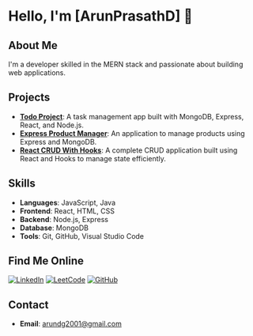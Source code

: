 # Hello, I'm [ArunPrasathD] 👋

## About Me
I'm a developer skilled in the MERN stack and passionate about building web applications.

## Projects
- **[Todo Project](https://github.com/arunprasathd005/mern-todo.git)**: A task management app built with MongoDB, Express, React, and Node.js.
- **[Express Product Manager](https://github.com/arunprasathd005/express-product-manager.git)**: An application to manage products using Express and MongoDB.
- **[React CRUD With Hooks](https://github.com/arunprasathd005/react-CRUD-with-hooks.git)**: A complete CRUD application built using React and Hooks to manage state efficiently.


## Skills
- **Languages**: JavaScript, Java
- **Frontend**: React, HTML, CSS
- **Backend**: Node.js, Express
- **Database**: MongoDB
- **Tools**: Git, GitHub, Visual Studio Code

## Find Me Online
[![LinkedIn](https://img.shields.io/badge/LinkedIn-Connect-blue?logo=linkedin)](www.linkedin.com/in/arun-prasath-d-481a3625b)
[![LeetCode](https://img.shields.io/badge/LeetCode-Profile-orange?logo=leetcode)](https://leetcode.com/u/arunprasathd_005/)
[![GitHub](https://img.shields.io/badge/GitHub-Follow-black?logo=github)](https://github.com/arunprasathd005)

 
## Contact
- **Email**: [arundg2001@gmail.com](mailto:arundg2001@gmail.com)
